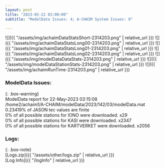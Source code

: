 ```yaml
---
layout: post
title: "2023-05-22 03:00:00"
subtitle: "ModelData Issues: 4; A-CHAIM System Issues: 0"

---
```


![]({{ "/assets/img/achaimDataStatsShort-2314203.png" | relative_url }})
![]({{ "/assets/img/achaimDataStatsLong00-2314203.png" | relative_url }})
![]({{ "/assets/img/achaimDataStatsLong01-2314203.png" | relative_url }})
![]({{ "/assets/img/achaimDataStatsLong02-2314203.png" | relative_url }})
![]({{ "/assets/img/modelDataDataStats-2314203.png" | relative_url }})
![]({{ "/assets/img/modelDataStationStats-2314203.png" | relative_url }})
![]({{ "/assets/img/achaimRunTime-2314203.png" | relative_url }})


### ModelData Issues:  
  
{: .box-warning}  
 ModelData report for 22-May-2023 03:15:08   
 /home2/achaim1/A-CHAIM/modelData/2023/142/03/modelData.mat   
 0.23419% of JASON tec values are finite   
 0% of all possible stations for IONO were downloaded. x29   
 0% of all possible stations for KASI were downloaded. x2347   
 0% of all possible stations for KARTVERKET were downloaded. x2056   
  


### Logs:  
  
{: .box-note}  
[Logs.zip]({{ "/assets/other/logs.zip" | relative_url }})  
[Log Info]({{ "/logInfo" | relative_url }})  
